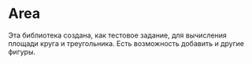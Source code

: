 # Area
Эта библиотека создана, как тестовое задание, для вычисления площади круга и треугольника.
Есть возможность добавить и другие фигуры.
